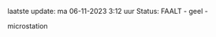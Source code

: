 laatste update: 
ma 06-11-2023  3:12   uur 
Status: FAALT - geel - 
<div class="service Y">microstation</div>